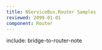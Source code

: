 ```yaml
---
title: NServiceBus.Router Samples
reviewed: 2099-01-01
component: Router
---
```


include: bridge-to-router-note